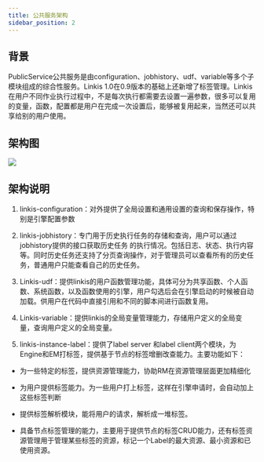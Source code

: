```yaml
---
title: 公共服务架构
sidebar_position: 2
---
```

## **背景**

PublicService公共服务是由configuration、jobhistory、udf、variable等多个子模块组成的综合性服务。Linkis
1.0在0.9版本的基础上还新增了标签管理。Linkis在用户不同作业执行过程中，不是每次执行都需要去设置一遍参数，很多可以复用的变量，函数，配置都是用户在完成一次设置后，能够被复用起来，当然还可以共享给别的用户使用。

## **架构图**

![](/Images/Architecture/linkis-publicService-01.png)

## **架构说明**

1. linkis-configuration：对外提供了全局设置和通用设置的查询和保存操作，特别是引擎配置参数

2. linkis-jobhistory：专门用于历史执行任务的存储和查询，用户可以通过jobhistory提供的接口获取历史任务
    的执行情况。包括日志、状态、执行内容等。同时历史任务还支持了分页查询操作，对于管理员可以查看所有的历史任务，普通用户只能查看自己的历史任务。
3. Linkis-udf：提供linkis的用户函数管理功能，具体可分为共享函数、个人函数、系统函数，以及函数使用的引擎，用户勾选后会在引擎启动的时候被自动加载。供用户在代码中直接引用和不同的脚本间进行函数复用。

4. Linkis-variable：提供linkis的全局变量管理能力，存储用户定义的全局变量，查询用户定义的全局变量。

5. linkis-instance-label：提供了label server 和label
    client两个模块，为Engine和EM打标签，提供基于节点的标签增删改查能力。主要功能如下：

-   为一些特定的标签，提供资源管理能力，协助RM在资源管理层面更加精细化

-   为用户提供标签能力。为一些用户打上标签，这样在引擎申请时，会自动加上这些标签判断

-   提供标签解析模块，能将用户的请求，解析成一堆标签。

-   具备节点标签管理的能力，主要用于提供节点的标签CRUD能力，还有标签资源管理用于管理某些标签的资源，标记一个Label的最大资源、最小资源和已使用资源。

